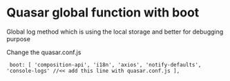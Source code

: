 # Quasar global function with boot
Global log method which is using the local storage and better for debugging purpose

Change the quasar.conf.js

` boot: [
      'composition-api',
      'i18n',
      'axios',
      'notify-defaults',
      'console-logs' //<< add this line with quasar.conf.js
 ],`
